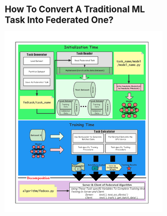 # How To Convert A Traditional ML Task Into Federated One?

<p float="left">
   <img src="https://github.com/WwZzz/myfigs/blob/master/federated_data_pipeline.Jpeg" width="1000" />
</p>
